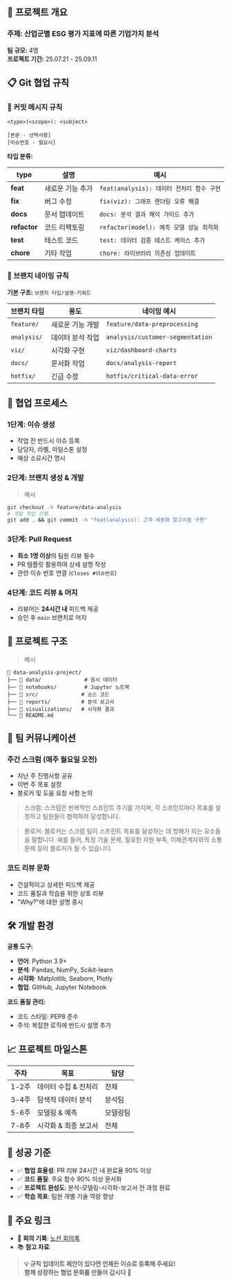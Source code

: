 <!--

**Here are some ideas to get you started:**

🙋‍♀️ A short introduction - what is your organization all about?
🌈 Contribution guidelines - how can the community get involved?
👩‍💻 Useful resources - where can the community find your docs? Is there anything else the community should know?
🍿 Fun facts - what does your team eat for breakfast?
🧙 Remember, you can do mighty things with the power of [Markdown](https://docs.github.com/github/writing-on-github/getting-started-with-writing-and-formatting-on-github/basic-writing-and-formatting-syntax)
-->

## 🚀 프로젝트 개요

### **주제:** 산업군별 ESG 평가 지표에 따른 기업가치 분석

**팀 규모:** 4명  
**프로젝트 기간:** 25.07.21 - 25.09.11  

## 📋 Git 협업 규칙

### 🔸 커밋 메시지 규칙

```
<type>(<scope>): <subject>

[본문 - 선택사항]
[이슈번호 - 필요시]
```

**타입 분류:**

| type | 설명 | 예시 |
|------|------|------|
| **feat** | 새로운 기능 추가 | `feat(analysis): 데이터 전처리 함수 구현` |
| **fix** | 버그 수정 | `fix(viz): 그래프 렌더링 오류 해결` |
| **docs** | 문서 업데이트 | `docs: 분석 결과 해석 가이드 추가` |
| **refactor** | 코드 리팩토링 | `refactor(model): 예측 모델 성능 최적화` |
| **test** | 테스트 코드 | `test: 데이터 검증 테스트 케이스 추가` |
| **chore** | 기타 작업 | `chore: 라이브러리 의존성 업데이트` |

### 🔸 브랜치 네이밍 규칙

**기본 구조:** `브랜치 타입/설명-키워드`

| 브랜치 타입 | 용도 | 네이밍 예시 |
|------------|------|-------------|
| `feature/` | 새로운 기능 개발 | `feature/data-preprocessing` |
| `analysis/` | 데이터 분석 작업 | `analysis/customer-segmentation` |
| `viz/` | 시각화 구현 | `viz/dashboard-charts` |
| `docs/` | 문서화 작업 | `docs/analysis-report` |
| `hotfix/` | 긴급 수정 | `hotfix/critical-data-error` |

## 🔄 협업 프로세스

### **1단계: 이슈 생성**
- 작업 전 반드시 이슈 등록
- 담당자, 라벨, 마일스톤 설정
- 예상 소요시간 명시

### **2단계: 브랜치 생성 & 개발**
> 예시
```bash
git checkout -b feature/data-analysis
# 개발 작업 진행
git add . && git commit -m "feat(analysis): 고객 세분화 알고리즘 구현"
```

### **3단계: Pull Request**
- **최소 1명 이상**의 팀원 리뷰 필수
- PR 템플릿 활용하여 상세 설명 작성
- 관련 이슈 번호 연결 (`Closes #이슈번호`)

### **4단계: 코드 리뷰 & 머지**
- 리뷰어는 **24시간 내** 피드백 제공
- 승인 후 `main` 브랜치로 머지

## 📂 프로젝트 구조
> 예시 
```
📁 data-analysis-project/
├── 📁 data/              # 원시 데이터
├── 📁 notebooks/         # Jupyter 노트북
├── 📁 src/              # 소스 코드
├── 📁 reports/          # 분석 보고서
├── 📁 visualizations/   # 시각화 결과
└── 📄 README.md
```

## 👥 팀 커뮤니케이션

### **주간 스크럼** (매주 월요일 오전)
- 지난 주 진행사항 공유
- 이번 주 목표 설정
- 블로커 및 도움 요청 사항 논의

>스크럼:
스크럼은 반복적인 스프린트 주기를 가지며, 각 스프린트마다 목표를 설정하고 팀원들이 협력하여 달성합니다.

>블로커: 블로커는 스크럼 팀이 스프린트 목표를 달성하는 데 방해가 되는 요소들을 말합니다. 예를 들어, 특정 기술 문제, 필요한 자원 부족, 이해관계자와의 소통 문제 등이 블로커가 될 수 있습니다.


### **코드 리뷰 문화**
- 건설적이고 상세한 피드백 제공
- 코드 품질과 학습을 위한 상호 리뷰
- "Why?"에 대한 설명 중시

## 🛠️ 개발 환경

**공통 도구:**
- **언어**: Python 3.9+
- **분석**: Pandas, NumPy, Scikit-learn
- **시각화**: Matplotlib, Seaborn, Plotly
- **협업**: GitHub, Jupyter Notebook

**코드 품질 관리:**
- 코드 스타일: PEP8 준수
- 주석: 복잡한 로직에 반드시 설명 추가

## 📈 프로젝트 마일스톤

| 주차 | 목표 | 담당 |
|------|------|------|
| 1-2주 | 데이터 수집 & 전처리 | 전체 |
| 3-4주 | 탐색적 데이터 분석 | 분석팀 |
| 5-6주 | 모델링 & 예측 | 모델링팀 |
| 7-8주 | 시각화 & 최종 보고서 | 전체 |

## 🎯 성공 기준

- ✅ **협업 효율성**: PR 리뷰 24시간 내 완료율 90% 이상
- ✅ **코드 품질**: 주요 함수 90% 이상 문서화
- ✅ **프로젝트 완성도**: 분석-모델링-시각화-보고서 전 과정 완료
- ✅ **학습 목표**: 팀원 개별 기술 역량 향상

## 🔗 주요 링크
- 📝 **회의 기록**: [노션 회의록](https://www.notion.so/238965df706180a88062e0e933242759?v=238965df706180979b07000ce623e42e)
- 📚 **참고 자료**:

> **💡 규칙 업데이트 제안이 있다면 언제든 이슈로 등록해 주세요!**  
> **함께 성장하는 협업 문화를 만들어 갑시다 🚀**

